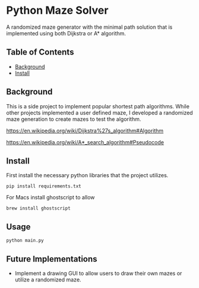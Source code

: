 # Python Maze Solver

A randomized maze generator with the minimal path solution that is implemented using both Dijkstra or A* algorithm.

## Table of Contents
- [Background](#background)
- [Install](#install)

## Background

This is a side project to implement popular shortest path algorithms. While other projects implemented a user defined maze, I developed a randomized maze generation to create mazes to test the algorithm.  

https://en.wikipedia.org/wiki/Dijkstra%27s_algorithm#Algorithm

https://en.wikipedia.org/wiki/A*_search_algorithm#Pseudocode
## Install

First install the necessary python libraries that the project utilizes.

```pip install requirements.txt```

For Macs install ghostscript to allow 

```brew install ghostscript```

## Usage

```python main.py```


## Future Implementations

 - Implement a drawing GUI to allow users to draw their own mazes or utilize a randomized maze.
